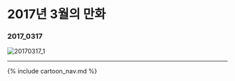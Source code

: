 # 2017년 3월의 만화

### 2017_0317
![20170317_1](/2017_03/20170317_1.jpg)

* * *

{% include cartoon_nav.md %}
